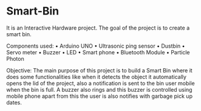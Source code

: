 # Smart-Bin
It is an Interactive Hardware project. The goal of the project is to create a smart bin.

Components used:
•	Arduino UNO
•	Ultrasonic ping sensor
•	Dustbin
•	Servo meter
•	Buzzer
•	LED
•	Smart phone
•	Bluetooth Module
•	Particle Photon

Objective:
The main purpose of this project is to build a Smart Bin where it does some functionalities like when it detects the object it automatically opens the lid of the project, also a notification is sent to the bin user mobile when the bin is full. A buzzer also rings and this buzzer is controlled using mobile phone apart from this the user is also notifies with garbage pick up dates.
